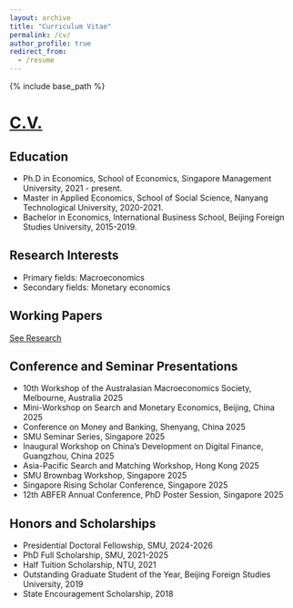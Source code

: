 ```yaml
---
layout: archive
title: "Curriculum Vitae"
permalink: /cv/
author_profile: true
redirect_from:
  - /resume
---
```


{% include base_path %}

# [C.V.](../assets/cv-en.pdf)

Education
-----
* Ph.D in Economics, School of Economics, Singapore Management University, 2021 - present.
* Master in Applied Economics, School of Social Science, Nanyang Technological University, 2020-2021.
* Bachelor in Economics, International Business School, Beijing Foreign Studies University, 2015-2019.

Research Interests
-----
* Primary fields: Macroeconomics
* Secondary fields: Monetary economics

Working Papers
-----
[See Research](../research/)

Conference and Seminar Presentations
-----
* 10th Workshop of the Australasian Macroeconomics Society, Melbourne, Australia 2025
* Mini-Workshop on Search and Monetary Economics, Beijing, China 2025
* Conference on Money and Banking, Shenyang, China 2025
* SMU Seminar Series, Singapore 2025
* Inaugural Workshop on China’s Development on Digital Finance, Guangzhou, China 2025
* Asia-Pacific Search and Matching Workshop, Hong Kong 2025
* SMU Brownbag Workshop, Singapore 2025
* Singapore Rising Scholar Conference, Singapore 2025
* 12th ABFER Annual Conference, PhD Poster Session, Singapore 2025

Honors and Scholarships
-----
* Presidential Doctoral Fellowship, SMU, 2024-2026
* PhD Full Scholarship, SMU, 2021-2025
* Half Tuition Scholarship, NTU, 2021
* Outstanding Graduate Student of the Year, Beijing Foreign Studies University, 2019
* State Encouragement Scholarship, 2018

  

